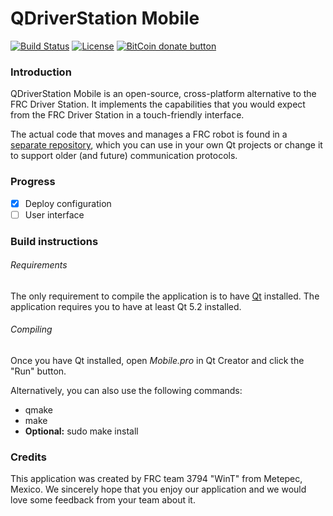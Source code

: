 # QDriverStation Mobile

[![Build Status](https://travis-ci.org/WinT-3794/DS-Mobile.svg?branch=master)](https://travis-ci.org/WinT-3794/DS-Mobile)
[![License](https://img.shields.io/github/license/wint-3794/ds-mobile.svg)](https://github.com/WinT-3794/DS-Mobile/blob/master/LICENSE)
[![BitCoin donate button](https://img.shields.io/badge/bitcoin-donate-yellow.svg)](https://blockchain.info/address/1K85yLxjuqUmhkjP839R7C23XFhSxrefMx "Donate once-off to this project using BitCoin")

### Introduction

QDriverStation Mobile is an open-source, cross-platform alternative to the FRC Driver Station. It implements the capabilities that you would expect from the FRC Driver Station in a touch-friendly interface.

The actual code that moves and manages a FRC robot is found in a [separate repository](https://github.com/WinT-3794/LibDS), which you can use in your own Qt projects or change it to support older (and future) communication protocols. 

### Progress

- [x] Deploy configuration
- [ ] User interface

### Build instructions

###### Requirements

The only requirement to compile the application is to have [Qt](http://www.qt.io/download-open-source/) installed. The application requires you to have at least Qt 5.2 installed.

###### Compiling

Once you have Qt installed, open *Mobile.pro* in Qt Creator and click the "Run" button.

Alternatively, you can also use the following commands:
- qmake
- make
- **Optional:** sudo make install

### Credits

This application was created by FRC team 3794 "WinT" from Metepec, Mexico. We sincerely hope that you enjoy our application and we would love some feedback from your team about it.
